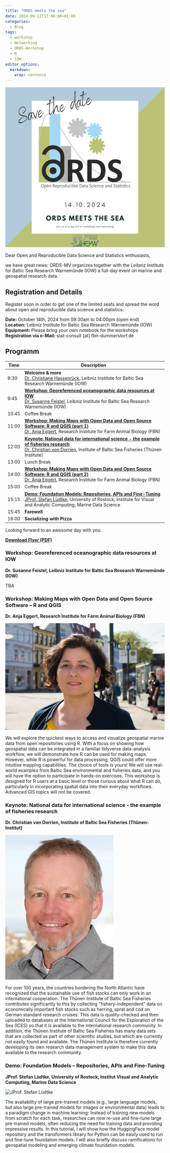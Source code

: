 ```yaml
---
title: "ORDS meets the sea"
date: 2024-09-12T17:00:00+01:00
categories:
  - Blog
tags:
  - workshop
  - Networking
  - ORDS-Workshop
  - R
  - IOW
editor_options:
  markdown:
    wrap: sentence
---
```


![ORDS meets the sea](/assets/images/2024-10-14-ORDS_Sea.png)

Dear Open and Reproducible Data Science and Statistics enthusiasts,

we have great news: ORDS-MV organizes together with the Leibniz Institute for Baltic Sea Research Warnemünde (IOW) a full-day event on marine and geospatial research data.

## Registration and Details

Register soon in order to get one of the limited seats and spread the word about open and reproducible data science and statistics:

**Date:** October 14th, 2024 from 09:30am to 04:00pm (open end)<br>
**Location:** Leibniz Institute for Baltic Sea Research Warnemünde (IOW)<br>
**Equipment:** Please bring your own notebook for the workshops<br>
**Registration via e-Mail:** stat-consult [at] fbn-dummerstorf.de

## Programm


| Time | Description |
|--|--|
| 9:30 | **Welcome & more**<br> [Dr. Christiane Hassenrück](https://www.io-warnemuende.de/christiane-hassenrueck.html), Leibniz Institute for Baltic Sea Research Warnemünde (IOW) |
| 9:45 | [**Workshop: Georeferenced oceanographic data resources at IOW**](#workshop-georeferenced-oceanographic-data-resources-at-iow)  <br>[Dr. Susanne Feistel](https://www.io-warnemuende.de/susanne-feistel.html), Leibniz Institute for Baltic Sea Research Warnemünde (IOW) |
| 10:45 | Coffee Break |
| 11:00 | [**Workshop: Making Maps with Open Data and Open Source Software: R and QGIS (part 1)**](#workshop-making-maps-with-open-data-and-open-source-software--r-and-qgis)<br> [Dr. Anja Eggert](https://www.fbn-dummerstorf.de/mitarbeitende/anja-eggert/), Research Institute for Farm Animal Biology (FBN) |
| 12:00 | [**Keynote: National data for international science - the example of fisheries research**](#keynote-national-data-for-international-science---the-example-of-fisheries-research) <br> [Dr. Christian von Dorrien](https://www.thuenen.de/en/institutes/baltic-sea-fisheries/staff/scientific/dorrien-christian-von-dr), Institute of Baltic Sea Fisheries (Thünen Institute) |
| 13:00 | Lunch Break |
| 14:00 | [**Workshop: Making Maps with Open Data and Open Source Software: R and QGIS (part 2)**](#workshop-making-maps-with-open-data-and-open-source-software--r-and-qgis)<br>[Dr. Anja Eggert](https://www.fbn-dummerstorf.de/mitarbeitende/anja-eggert/), Research Institute for Farm Animal Biology (FBN)
| 15:00 | Coffee Break |
| 15:15 | [**Demo: Foundation Models: Repositories, APIs and Fine-Tuning**](#demo-foundation-models--repositories-apis-and-fine-tuning)<br>[JProf. Stefan Lüdtke](https://www.mds-lab.de/), University of Rostock, Institute for Visual and Analytic Computing, Marine Data Science |
| 15:45 | **Farewell** |
| 16:00 | **Socializing with Pizza** |

Looking forward to an awesome day with you.

[**Download Flyer (PDF)**](/assets/files/20241014_ORDS-meets-the-sea.pdf)



### Workshop: Georeferenced oceanographic data resources at IOW
**Dr. Susanne Feistel, Leibniz Institute for Baltic Sea Research Warnemünde (IOW)**

TBA

### Workshop: Making Maps with Open Data and Open Source Software – R and QGIS
**Dr. Anja Eggert, Research Institute for Farm Animal Biology (FBN)**

![Dr. Anja Eggert](/assets/images/AnjaEggert.png)

We will explore the quickest ways to access and visualize geospatial marine data from open repositories using R. With a focus on showing how geospatial data can be integrated in a familiar tidyverse data-analysis workflow, we will demonstrate how R can be used for making maps. However, while R is powerful for data processing, QGIS could offer more intuitive mapping capabilities. The choice of tools is yours! We will use real-world examples from Baltic Sea environmental and fisheries data, and you will have the option to participate in hands-on exercises. This workshop is designed for R users at a basic level or those curious about what R can do, particularly in incorporating spatial data into their everyday workflows. Advanced GIS topics will not be covered.

### Keynote: National data for international science - the example of fisheries research
**Dr. Christian von Dorrien, Institute of Baltic Sea Fisheries (Thünen-Institut)**

![Dr. Christian von Dorrien](/assets/images/ChristianvonDorrien.png)

For over 100 years, the countries bordering the North Atlantic have recognized that the sustainable use of fish stocks can only work in an international cooperation. The Thünen Institute of Baltic Sea Fisheries contributes significantly to this by collecting "fishery-independent" data on economically important fish stocks such as herring, sprat and cod on German standard research cruises. This data is quality-checked and then uploaded to databases at the International Council for the Exploration of the Sea (ICES) so that it is available to the international research community. In addition, the Thünen Institute of Baltic Sea Fisheries has many data sets that are collected as part of other scientific studies, but which are currently not easily found and available. The Thünen Institute is therefore currently developing its own research data management system to make this data available to the research community.


### Demo: Foundation Models – Repositories, APIs and Fine-Tuning
**JProf. Stefan Lüdtke, University of Rostock, Institut Visual and Analytic Computing, Marine Data Science**

![JProf. Stefan Lüdtke](https://images.squarespace-cdn.com/content/v1/63da410fddce014a5747a87a/1675247887757-RBO0RMWV6YAK36XJGMPN/stefan2.jpg?format=2500w)

The availability of large pre-trained models (e.g., large language models, but also large pre-trained models for images or environmental data) leads to a paradigm change in machine learning: Instead of training new models from scratch for each task, researches can now re-use and fine-tune large pre-trained models, often reducing the need for training data and providing impressive results. In this tutorial, I will show how the HuggingFace model repository and the transformers library for Python can be easily used to run and fine-tune foundation models. I will also briefly discuss ramifications for geospatial modeling and emerging climate foundation models.
